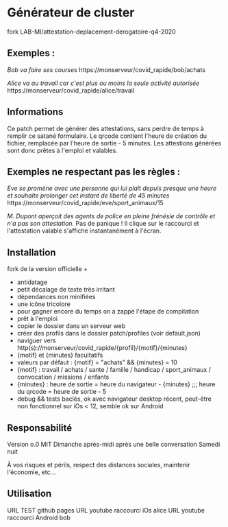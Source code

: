 # Générateur de cluster
fork LAB-MI/attestation-deplacement-derogatoire-q4-2020

## Exemples :
*Bob va faire ses courses*
https://monserveur/covid_rapide/bob/achats

*Alice va au travail car c'est plus ou moins la seule activité autorisée*
https://monserveur/covid_rapide/alice/travail

## Informations
Ce patch permet de générer des attestations, sans perdre de temps à remplir ce satané formulaire.
Le qrcode contient l'heure de création du fichier, remplacée par l'heure de sortie - 5 minutes.
Les attestions générées sont donc prêtes à l'emploi et valables.

## Exemples ne respectant pas les règles :
*Eve se promène avec une personne qui lui plaît depuis presque une heure
et souhaite prolonger cet instant de liberté de 45 minutes*
https://monserveur/covid_rapide/eve/sport_animaux/15

*M. Dupont aperçoit des agents de police en pleine frénésie de contrôle et n'a pas son attestation.*
Pas de panique ! Il clique sur le raccourci et l'attestation valable s'affiche instantanément à l'écran.

## Installation
fork de la version officielle +
- antidatage
- petit décalage de texte très irritant
- dépendances non minifiées
- une icône tricolore
- pour gagner encore du temps on a zappé l'étape de compilation
- prêt à l'emploi
- copier le dossier dans un serveur web
- créer des profils dans le dossier patch/profiles (voir default.json)
- naviguer vers http(s)://monserveur/covid_rapide/{profil}/{motif}/{minutes}
- {motif} et {minutes} facultatifs
- valeurs par défaut : {motif} = "achats" && {minutes} = 10
- {motif} : travail  / achats  / sante / famille / handicap / sport_animaux / convocation / missions / enfants
- {minutes} : heure de sortie = heure du navigateur - {minutes} ;;; heure du qrcode = heure de sortie - 5
- debug && tests baclés, ok avec navigateur desktop récent, peut-être non fonctionnel sur iOs < 12, semble ok sur Android

## Responsabilité
Version o.0 MIT
Dimanche après-midi après une belle conversation Samedi nuit

À vos risques et périls, respect des distances sociales, maintenir l'économie, etc...

## Utilisation
URL TEST github pages
URL youtube raccourci iOs alice
URL youtube raccourci Android bob
